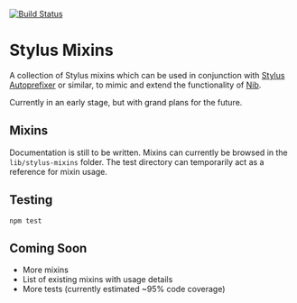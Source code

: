 [![Build Status](https://travis-ci.org/jackbrewer/stylus-mixins.png?branch=master)](https://travis-ci.org/jackbrewer/stylus-mixins)

# Stylus Mixins

A collection of Stylus mixins which can be used in conjunction with [Stylus Autoprefixer](https://github.com/jenius/autoprefixer-stylus) or similar, to mimic and extend the functionality of [Nib](http://visionmedia.github.io/nib/).

Currently in an early stage, but with grand plans for the future.

## Mixins

Documentation is still to be written. Mixins can currently be browsed in the `lib/stylus-mixins` folder. The test directory can temporarily act as a reference for mixin usage.

## Testing

```npm test```

## Coming Soon

* More mixins
* List of existing mixins with usage details
* More tests (currently estimated ~95% code coverage)
